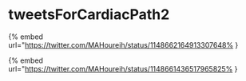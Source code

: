 # tweetsForCardiacPath2

{% embed url="https://twitter.com/MAHoureih/status/1148662164913307648% }

{% embed url="https://twitter.com/MAHoureih/status/1148661436517965825% }

